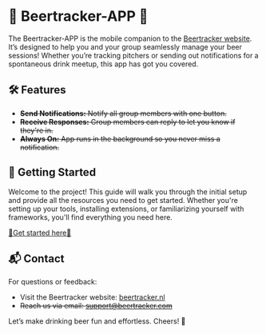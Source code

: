 # 🍺 Beertracker-APP 🍺
The Beertracker-APP is the mobile companion to the [Beertracker website](beertracker.nl). It’s designed to help you and your group seamlessly manage your beer sessions! Whether you’re tracking pitchers or sending out notifications for a spontaneous drink meetup, this app has got you covered.

## 🛠️ Features
- ~~**Send Notifications:** Notify all group members with one button.~~
- ~~**Receive Responses:** Group members can reply to let you know if they're in.~~
- ~~**Always On:** App runs in the background so you never miss a notification.~~

## 🚀 Getting Started
Welcome to the project! This guide will walk you through the initial setup and provide all the resources you need to get started. Whether you're setting up your tools, installing extensions, or familiarizing yourself with frameworks, you'll find everything you need here.

[🍺Get started here🍺](./docs/getting_started.md)

## 📬 Contact
For questions or feedback:

- Visit the Beertracker website: [beertracker.nl](beertracker.nl)
- ~~Reach us via email: support@beertracker.com~~

Let’s make drinking beer fun and effortless. Cheers! 🍻